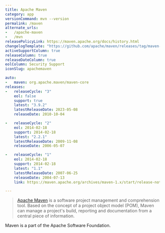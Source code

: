 ```yaml
---
title: Apache Maven
category: app
versionCommand: mvn --version
permalink: /maven
alternate_urls:
-   /apache-maven
-   /mvn
releasePolicyLink: https://maven.apache.org/docs/history.html
changelogTemplate: "https://github.com/apache/maven/releases/tag/maven-__LATEST__"
activeSupportColumn: true
releaseColumn: true
releaseDateColumn: true
eolColumn: Security Support
iconSlug: apachemaven

auto:
-   maven: org.apache.maven/maven-core
releases:
-   releaseCycle: "3"
    eol: false
    support: true
    latest: "3.9.2"
    latestReleaseDate: 2023-05-08
    releaseDate: 2010-10-04

-   releaseCycle: "2"
    eol: 2014-02-18
    support: 2014-02-18
    latest: "2.2.1"
    latestReleaseDate: 2009-11-08
    releaseDate: 2006-05-07

-   releaseCycle: "1"
    eol: 2014-02-18
    support: 2014-02-18
    latest: "1.1"
    latestReleaseDate: 2007-06-25
    releaseDate: 2004-07-13
    link: https://maven.apache.org/archives/maven-1.x/start/release-notes-LATEST.html

---
```


> [Apache Maven](https://maven.apache.org/) is a software project management and comprehension tool.
> Based on the concept of a project object model (POM), Maven can manage a project's build,
> reporting and documentation from a central piece of information.

Maven is a part of the Apache Software Foundation.
